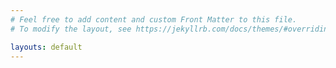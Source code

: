 ```yaml
---
# Feel free to add content and custom Front Matter to this file.
# To modify the layout, see https://jekyllrb.com/docs/themes/#overriding-theme-defaults

layouts: default
---
```

